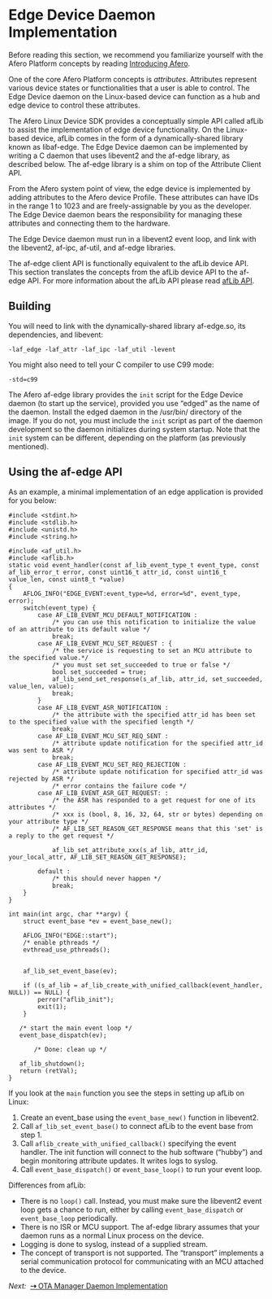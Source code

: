 # Edge Device Daemon Implementation

Before reading this section, we recommend you familiarize yourself with the Afero Platform concepts by reading [Introducing Afero](../Overview).

One of the core Afero Platform concepts is *attributes*. Attributes represent various device states or functionalities that a user is able to control. The Edge Device daemon on the Linux-based device can function as a hub and edge device to control these attributes.

The Afero Linux Device SDK provides a conceptually simple API called afLib to assist the implementation of edge device functionality. On the Linux-based device, afLib comes in the form of a dynamically-shared library known as libaf-edge. The Edge Device daemon can be implemented by writing a C daemon that uses libevent2 and the af-edge library, as described below. The af-edge library is a shim on top of the Attribute Client API.

From the Afero system point of view, the edge device is implemented by adding attributes to the Afero device Profile. These attributes can have IDs in the range 1 to 1023 and are freely-assignable by you as the developer. The Edge Device daemon bears the responsibility for managing these attributes and connecting them to the hardware.

The Edge Device daemon must run in a libevent2 event loop, and link with the libevent2, af-ipc, af-util, and af-edge libraries.

The af-edge client API is functionally equivalent to the afLib device API. This section translates the concepts from the afLib device API to the af-edge API. For more information about the afLib API please read [afLib API](../API-afLib).

## Building

You will need to link with the dynamically-shared library af-edge.so, its dependencies, and libevent:

```
-laf_edge -laf_attr -laf_ipc -laf_util -levent
```

You might also need to tell your C compiler to use C99 mode:

```
-std=c99
```

The Afero af-edge library provides the `init` script for the Edge Device daemon (to start up the service), provided you use “edged” as the name of the daemon. Install the edged daemon in the /usr/bin/ directory of the image. If you do not, you must include the `init` script as part of the daemon development so the daemon initializes during system startup. Note that the `init` system can be different, depending on the platform (as previously mentioned).

## Using the af-edge API

As an example, a minimal implementation of an edge application is provided for you below:

```
#include <stdint.h>
#include <stdlib.h>
#include <unistd.h>
#include <string.h>

#include <af_util.h>
#include <aflib.h>
static void event_handler(const af_lib_event_type_t event_type, const af_lib_error_t error, const uint16_t attr_id, const uint16_t value_len, const uint8_t *value)
{
    AFLOG_INFO("EDGE_EVENT:event_type=%d, error=%d", event_type, error);
    switch(event_type) {
        case AF_LIB_EVENT_MCU_DEFAULT_NOTIFICATION :
            /* you can use this notification to initialize the value of an attribute to its default value */
            break;
        case AF_LIB_EVENT_MCU_SET_REQUEST : {
            /* the service is requesting to set an MCU attribute to the specified value.*/
            /* you must set set_succeeded to true or false */
            bool set_succeeded = true;
            af_lib_send_set_response(s_af_lib, attr_id, set_succeeded, value_len, value);
            break;
        }
        case AF_LIB_EVENT_ASR_NOTIFICATION :
            /* the attribute with the specified attr_id has been set to the specified value with the specified length */
            break;
        case AF_LIB_EVENT_MCU_SET_REQ_SENT :
            /* attribute update notification for the specified attr_id was sent to ASR */
            break;
        case AF_LIB_EVENT_MCU_SET_REQ_REJECTION :
            /* attribute update notification for specified attr_id was rejected by ASR */
            /* error contains the failure code */
        case AF_LIB_EVENT_ASR_GET_REQUEST: :
            /* the ASR has responded to a get request for one of its attributes */
            /* xxx is (bool, 8, 16, 32, 64, str or bytes) depending on your attribute type */            
            /* AF_LIB_SET_REASON_GET_RESPONSE means that this 'set' is a reply to the get request */
            
            af_lib_set_attribute_xxx(s_af_lib, attr_id, your_local_attr, AF_LIB_SET_REASON_GET_RESPONSE);
        
        default :
            /* this should never happen */
            break;
    }
}

int main(int argc, char **argv) {
    struct event_base *ev = event_base_new();

    AFLOG_INFO("EDGE::start");
    /* enable pthreads */
    evthread_use_pthreads();
 

    af_lib_set_event_base(ev);

    if ((s_af_lib = af_lib_create_with_unified_callback(event_handler, NULL)) == NULL) {
        perror("aflib_init");
        exit(1);
    }
   
   /* start the main event loop */ 
   event_base_dispatch(ev);
 
       /* Done: clean up */

   af_lib_shutdown();
   return (retVal);
}
```

If you look at the `main` function you see the steps in setting up afLib on Linux:

1. Create an event_base using the `event_base_new()` function in libevent2.
2. Call `af_lib_set_event_base()` to connect afLib to the event base from step 1.
3. Call `aflib_create_with_unified_callback()` specifying the event handler. The init function will connect to the hub software (“hubby”) and begin monitoring attribute updates. It writes logs to syslog.
4. Call `event_base_dispatch()` or `event_base_loop()` to run your event loop.

Differences from afLib:

- There is no `loop()` call. Instead, you must make sure the libevent2 event loop gets a chance to run, either by calling `event_base_dispatch` or `event_base_loop` periodically.
- There is no ISR or MCU support. The af-edge library assumes that your daemon runs as a normal Linux process on the device.
- Logging is done to syslog, instead of a supplied stream.
- The concept of transport is not supported. The “transport” implements a serial communication protocol for communicating with an MCU attached to the device.

 *Next:*&nbsp;&nbsp;[**&#8674;** OTA Manager Daemon Implementation](../LinuxSDK-OTAManager)